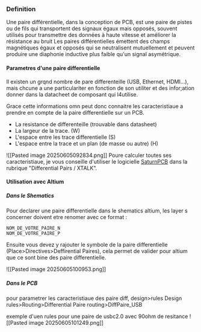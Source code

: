 ### Definition
Une paire différentielle, dans la conception de PCB, est une paire de pistes ou de fils qui transportent des signaux égaux mais opposés, souvent utilisés pour transmettre des données à haute vitesse et améliorer la résistance au bruit
Les paires différentielles émettent des champs magnétiques égaux et opposés qui se neutralisent mutuellement et peuvent produire une diaphonie inductive plus faible qu'un signal asymétrique.

#### Parametres d'une paire differentielle
Il existen un grqnd nombre de pare differenteille (USB, Ethernet, HDMI...), mais chcune a une particulariter en fonction de son utiliter et des infor;ation donner dans la datacheet de composant qui l4utilise.

Grace cette informations omn peut donc connaitre les caracteristiaue a prendre en compte de la paire differentielle sur un PCB.
- La resistance de differenteille (trouvable dans datasheet)
- La largeur de la trace. (W)
- L'espace entre les trace differentielle (S)
- L'espace entre la trace et un plan (de masse ou autre) (H)

![[Pasted image 20250605092834.png]]
Poure calculer toutes ses caracteristiaue, je vous conseille d'utiliser le logicielle [SaturnPCB](https://saturnpcb.com/saturn-pcb-toolkit/) dans la rubrique "Differential Pairs / XTALK".
#### Utilisation avec Altium
##### Dans le Shematics
Pour declarer une paire differentielle dans le shematics altium, les layer s concerner doivent etre renomer avec ce format : 
```
NOM_DE_VOTRE_PAIRE_N
NOM_DE_VOTRE_PAIRE_P
```
Ensuite vous devez y rajouter le symbole de la paire differentielle (Place>Directives>Deffirential Paires), cela permet de valider pour altium que ce sont bine des paire differentielle.

![[Pasted image 20250605100953.png]]

##### Dans le PCB

pour parametrer les caracteristiaue des paire diff, design>rules
Design rules>Routing>Differential Paire routing>DiffPaire_USB

exemple d'uen rules pour une paire de usbc2.0 avec 90ohm de resitance
![[Pasted image 20250605101249.png]]
